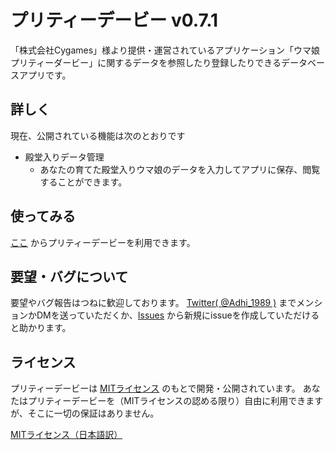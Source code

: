 # プリティーデービー v0.7.1
「株式会社Cygames」様より提供・運営されているアプリケーション「ウマ娘 プリティーダービー」に関するデータを参照したり登録したりできるデータベースアプリです。

## 詳しく
現在、公開されている機能は次のとおりです

- 殿堂入りデータ管理
  - あなたの育てた殿堂入りウマ娘のデータを入力してアプリに保存、閲覧することができます。

## 使ってみる
[ここ](https://adhi-1989.github.io/prettydb/) からプリティーデービーを利用できます。

## 要望・バグについて
要望やバグ報告はつねに歓迎しております。
[Twitter( @Adhi_1989 )](https://twitter.com/Adhi_1989) までメンションかDMを送っていただくか、[Issues](https://github.com/adhi-1989/prettydb/issues) から新規にissueを作成していただけると助かります。

## ライセンス
プリティーデービーは [MITライセンス](./LICENSE.md) のもとで開発・公開されています。
あなたはプリティーデービーを（MITライセンスの認める限り）自由に利用できますが、そこに一切の保証はありません。

[MITライセンス（日本語訳）](https://github.com/opensource-jp/licenses/blob/main/MIT/MIT.md)

